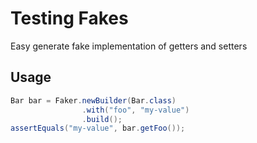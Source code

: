 # Testing Fakes

Easy generate fake implementation of getters and setters

## Usage

```java
Bar bar = Faker.newBuilder(Bar.class)
				.with("foo", "my-value")
				.build();
assertEquals("my-value", bar.getFoo());
```